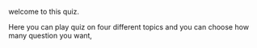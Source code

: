 welcome to this quiz.

Here you can play quiz on four different topics and you can choose how many question you want,